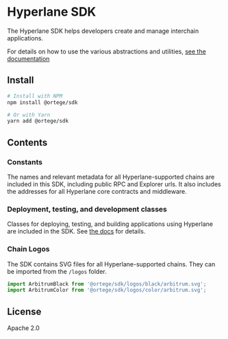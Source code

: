 # Hyperlane SDK

The Hyperlane SDK helps developers create and manage interchain applications.

For details on how to use the various abstractions and utilities, [see the documentation](https://docs.hyperlane.xyz/docs/sdks/building-applications)

## Install

```bash
# Install with NPM
npm install @ortege/sdk

# Or with Yarn
yarn add @ortege/sdk
```

## Contents

### Constants

The names and relevant metadata for all Hyperlane-supported chains are included in this SDK, including public RPC and Explorer urls. It also includes the addresses for all Hyperlane core contracts and middleware.

### Deployment, testing, and development classes

Classes for deploying, testing, and building applications using Hyperlane are included in the SDK. See [the docs](https://docs.hyperlane.xyz/docs/sdks/building-applications/nodejs-sdk) for details.

### Chain Logos

The SDK contains SVG files for all Hyperlane-supported chains. They can be imported from the `/logos` folder.

```js
import ArbitrumBlack from '@ortege/sdk/logos/black/arbitrum.svg';
import ArbitrumColor from '@ortege/sdk/logos/color/arbitrum.svg';
```

## License

Apache 2.0
